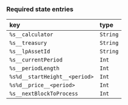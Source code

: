 ### Required state entries

| key                           | type     |
| :---------------------------- | :------- |
| `%s__calculator`              | `String` |
| `%s__treasury`                | `String` |
| `%s__lpAssetId`               | `String` |
| `%s__currentPeriod`           | `Int`    |
| `%s__periodLength`            | `Int`    |
| `%s%d__startHeight__<period>` | `Int`    |
| `%s%d__price__<period>`       | `Int`    |
| `%s__nextBlockToProcess`      | `Int`    |
